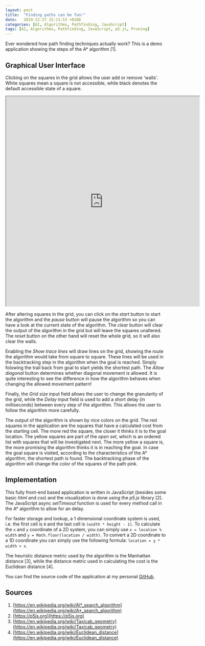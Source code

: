 ```yaml
---
layout: post
title:  "Finding paths can be fun!"
date:   2019-12-27 15:11:53 +0100
categories: [AI, Algorithms, Pathfinding, JavaScript]
tags: [AI, Algorithms, Pathfinding, JavaScript, p5.js, Pruning]
--- 
```

Ever wondered how path finding techniques actually work? This is a demo application showing the steps of the A* algorithm [1].

## Graphical User Interface

Clicking on the squares in the grid allows the user add or remove 'walls'. White squares mean a square is not accessible, while black denotes the default accessible state of a square. 

<p><div style="text-align:center;"><iframe src="https://colinschepers.github.io/PathFindingJS/" width="605px" height="655px"></iframe></div></p>

After altering squares in the grid, you can click on the *start* button to start the algorithm and the *pause* button will pause the algorithm so you can have a look at the current state of the algorithm. The *clear* button will clear the output of the algorithm in the grid but will leave the squares unaltered. The *reset* button on the other hand will reset the whole grid, so it will also clear the walls. 

Enabling the *Show trace lines* will draw lines on the grid, showing the route the algorithm would take from square to square. These lines will be used in the backtracking step in the algorithm when the goal is reached. Simply folowing the trail back from goal to start yields the shortest path. The *Allow diagonal* button determines whether diagonal movement is allowed. It is quite interesting to see the difference in how the algorithm behaves when changing the allowed movement pattern!   

Finally, the *Grid size* input field allows the user to change the granularity of the grid, while the *Delay* input field is used to add a short delay (in milliseconds) between every step of the algorithm. This allows the user to follow the algorithm more carefully.

The output of the algorithm is shown by nice colors on the grid. The red squares in the application are the squares that have a calculated cost from the starting cell. The more red the square, the closer it thinks it is to the goal location. The yellow squares are part of the *open set*, which is an ordered list with squares that will be investigated next. The more yellow a square is, the more promising the algorithm thinks it is in reaching the goal. In case the goal square is visited, according to the characteristics of the A* algorithm, the shortest path is found. The backtracking phase of the algorithm will change the color of the squares of the path pink.

## Implementation

This fully front-end based application is written in JavaScript (besides some basic *html* and *css*) and the visualization is done using the *p5.js* library [2]. The JavaScript async *setTimeout* function is used for every method call in the A* algorithm to allow for an delay. 

For faster storage and lookup, a 1 dimensional coordinate system is used, i.e. the first cell is `0` and the last cell is `(width * height - 1)`. To calculate the `x` and `y` coordinate of a 2D system, you can simply use `x = location % width` and `y = Math.floor(location / width)`. To convert a 2D coordinate to a 1D coordinate you can simply use the following formula: `location = y * width + x`. 

The heuristic distance metric used by the algorithm is the Manhattan distance [3], while the distance metric used in calculating the cost is the Euclidean distance [4].

You can find the source code of the application at my personal [GitHub](https://github.com/colinschepers/PathFindingJS).

## Sources

1. [https://en.wikipedia.org/wiki/A\*_search_algorithm](https://en.wikipedia.org/wiki/A*_search_algorithm)
2. [https://p5js.org](https://p5js.org)
3. [https://en.wikipedia.org/wiki/Taxicab_geometry](https://en.wikipedia.org/wiki/Taxicab_geometry)
4. [https://en.wikipedia.org/wiki/Euclidean_distance](https://en.wikipedia.org/wiki/Euclidean_distance)